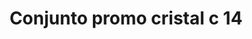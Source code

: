 ---
title: Conjunto promo cristal c 14
date: 
draft: false

# descripcion
description : Conjunto de cadena y dije con cristal. Largo de cadena 40, 45 o 50 cm a elección

materials: Plata 925

color: 

dimensions: 

code: 06-26-0757

type: "Conjuntos"

categories: []

price: $4.410,00

price_eftvo: $3.750,00

# Images
# first image will be shown in the product page
images:
  # - image: "images/path_to_image"
  # La ubicacion de las imagenes es imagenes/Conjuntos/Conjuntos.Cadena y Dije/06-26-0757-conjunto-promo-cristal-c-14
  - image: "./images/conjuntos/cadena_y_dije/06-26-0757-conjunto-promo-cristal-c-14.jpg"
---